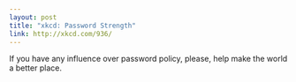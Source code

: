```yaml
---
layout: post
title: "xkcd: Password Strength"
link: http://xkcd.com/936/
---
```

If you have any influence over password policy, please, help
make the world a better place.
